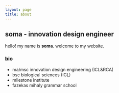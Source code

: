 ```yaml
---
layout: page
title: about
---
```


## soma - innovation design engineer 

hello! my name is <strong>soma</strong>. welcome to my website.

### bio

- ma/msc innovation design engineering (ICL&RCA)
- bsc biological sciences (ICL)
- milestone institute
- fazekas mihaly grammar school
